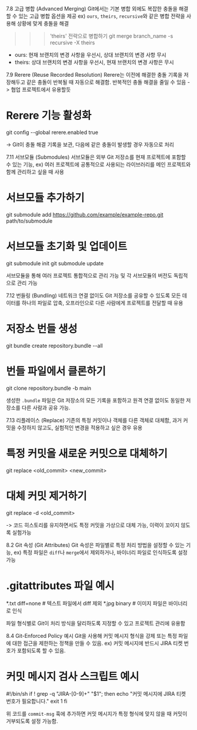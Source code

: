 7.8 고급 병합 (Advanced Merging)
Git에서는 기본 병합 외에도 복잡한 충돌을 해결할 수 있는 고급 병합 옵션을 제공
ex) `ours`, `theirs`, `recursive`와 같은 병합 전략을 사용해 상황에 맞게 충돌을 해결

>>> 'theirs' 전략으로 병합하기
git merge branch_name -s recursive -X theirs
- ours: 현재 브랜치의 변경 사항을 우선시, 상대 브랜치의 변경 사항 무시
- theirs: 상대 브랜치의 변경 사항을 우선시, 현재 브랜치의 변경 사항은 무시


7.9 Rerere (Reuse Recorded Resolution)
Rerere는 이전에 해결한 충돌 기록을 저장해두고 같은 충돌이 반복될 때 자동으로 해결함. 반복적인 충돌 해결을 줄일 수 있음 ->  협업 프로젝트에서 유용할듯

>>>
# Rerere 기능 활성화
git config --global rerere.enabled true

-> Git이 충돌 해결 기록을 보관, 다음에 같은 충돌이 발생할 경우 자동으로 처리

7.11 서브모듈 (Submodules)
서브모듈은 외부 Git 저장소를 현재 프로젝트에 포함할 수 있는 기능, ex) 여러 프로젝트에 공통적으로 사용되는 라이브러리를 메인 프로젝트와 함께 관리하고 싶을 때 사용

>>>
# 서브모듈 추가하기
git submodule add https://github.com/example/example-repo.git path/to/submodule

# 서브모듈 초기화 및 업데이트
git submodule init
git submodule update

서브모듈을 통해 여러 프로젝트 통합적으로 관리 가능 및 각 서브모듈의 버전도 독립적으로 관리 가능


7.12 번들링 (Bundling)
네트워크 연결 없이도 Git 저장소를 공유할 수 있도록 모든 데이터를 하나의 파일로 압축, 오프라인으로 다른 사람에게 프로젝트를 전달할 때 유용

>>>
# 저장소 번들 생성
git bundle create repository.bundle --all

# 번들 파일에서 클론하기
git clone repository.bundle -b main

생성한 `.bundle` 파일은 Git 저장소의 모든 기록을 포함하고 원격 연결 없이도 동일한 저장소를 다른 사람과 공유 가능.


7.13 리플레이스 (Replace)
기존의 특정 커밋이나 객체를 다른 객체로 대체함, 과거 커밋을 수정하지 않고도, 실험적인 변경을 적용하고 싶은 경우 유용

>>>
# 특정 커밋을 새로운 커밋으로 대체하기
git replace <old_commit> <new_commit>

# 대체 커밋 제거하기
git replace -d <old_commit>

-> 코드 히스토리를 유지하면서도 특정 커밋을 가상으로 대체 가능, 이력이 꼬이지 않도록 실험가능

8.2 Git 속성 (Git Attributes)
Git 속성은 파일별로 특정 처리 방법을 설정할 수 있는 기능, ex) 특정 파일은 `diff`나 `merge`에서 제외하거나, 바이너리 파일로 인식하도록 설정가능

>>>
# .gitattributes 파일 예시
*.txt diff=none   # 텍스트 파일에서 diff 제외
*.jpg binary      # 이미지 파일은 바이너리로 인식

파일 형식별로 Git이 처리 방식을 달리하도록 지정할 수 있고 프로젝트 관리에 유용함


8.4 Git-Enforced Policy 예시
Git을 사용해 커밋 메시지 형식을 강제 또는 특정 파일에 대한 접근을 제한하는 정책을 만들 수 있음. ex) 커밋 메시지에 반드시 JIRA 티켓 번호가 포함되도록 할 수 있음.

>>>
# 커밋 메시지 검사 스크립트 예시
#!/bin/sh
if ! grep -q "JIRA-[0-9]\+" "$1"; then
  echo "커밋 메시지에 JIRA 티켓 번호가 필요합니다."
  exit 1
fi

위 코드를 `commit-msg` 훅에 추가하면 커밋 메시지가 특정 형식에 맞지 않을 때 커밋이 거부되도록 설정 가능함.

